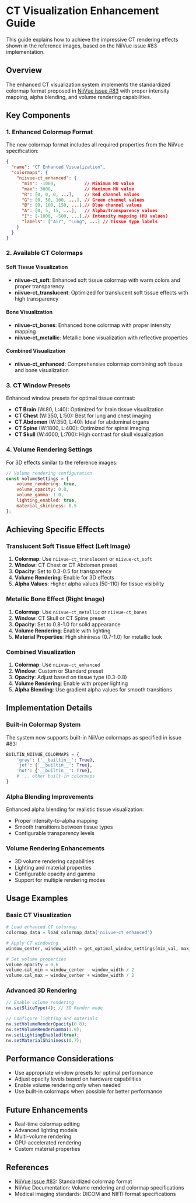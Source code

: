 # CT Visualization Enhancement Guide

This guide explains how to achieve the impressive CT rendering effects shown in the reference images, based on the NiiVue issue #83 implementation.

## Overview

The enhanced CT visualization system implements the standardized colormap format proposed in [NiiVue issue #83](https://github.com/niivue/niivue/issues/83) with proper intensity mapping, alpha blending, and volume rendering capabilities.

## Key Components

### 1. Enhanced Colormap Format

The new colormap format includes all required properties from the NiiVue specification:

```json
{
  "name": "CT Enhanced Visualization",
  "colormaps": {
    "niivue-ct_enhanced": {
      "min": -1000,           // Minimum HU value
      "max": 3000,            // Maximum HU value
      "R": [0, 0, 0, ...],    // Red channel values
      "G": [0, 50, 100, ...], // Green channel values
      "B": [0, 100, 150, ...],// Blue channel values
      "A": [0, 5, 15, ...],   // Alpha/transparency values
      "I": [-1000, -500, ...],// Intensity mapping (HU values)
      "labels": ["Air", "Lung", ...] // Tissue type labels
    }
  }
}
```

### 2. Available CT Colormaps

#### Soft Tissue Visualization
- **niivue-ct_soft**: Enhanced soft tissue colormap with warm colors and proper transparency
- **niivue-ct_translucent**: Optimized for translucent soft tissue effects with high transparency

#### Bone Visualization  
- **niivue-ct_bones**: Enhanced bone colormap with proper intensity mapping
- **niivue-ct_metallic**: Metallic bone visualization with reflective properties

#### Combined Visualization
- **niivue-ct_enhanced**: Comprehensive colormap combining soft tissue and bone visualization

### 3. CT Window Presets

Enhanced window presets for optimal tissue contrast:

- **CT Brain** (W:80, L:40): Optimized for brain tissue visualization
- **CT Chest** (W:350, L:50): Best for lung and chest imaging
- **CT Abdomen** (W:350, L:40): Ideal for abdominal organs
- **CT Spine** (W:1800, L:400): Optimized for spinal imaging
- **CT Skull** (W:4000, L:700): High contrast for skull visualization

### 4. Volume Rendering Settings

For 3D effects similar to the reference images:

```javascript
// Volume rendering configuration
const volumeSettings = {
    volume_rendering: true,
    volume_opacity: 0.8,
    volume_gamma: 1.0,
    lighting_enabled: true,
    material_shininess: 0.5
};
```

## Achieving Specific Effects

### Translucent Soft Tissue Effect (Left Image)

1. **Colormap**: Use `niivue-ct_translucent` or `niivue-ct_soft`
2. **Window**: CT Chest or CT Abdomen preset
3. **Opacity**: Set to 0.3-0.5 for transparency
4. **Volume Rendering**: Enable for 3D effects
5. **Alpha Values**: Higher alpha values (50-110) for tissue visibility

### Metallic Bone Effect (Right Image)

1. **Colormap**: Use `niivue-ct_metallic` or `niivue-ct_bones`
2. **Window**: CT Skull or CT Spine preset
3. **Opacity**: Set to 0.8-1.0 for solid appearance
4. **Volume Rendering**: Enable with lighting
5. **Material Properties**: High shininess (0.7-1.0) for metallic look

### Combined Visualization

1. **Colormap**: Use `niivue-ct_enhanced`
2. **Window**: Custom or Standard preset
3. **Opacity**: Adjust based on tissue type (0.3-0.8)
4. **Volume Rendering**: Enable with proper lighting
5. **Alpha Blending**: Use gradient alpha values for smooth transitions

## Implementation Details

### Built-in Colormap System

The system now supports built-in NiiVue colormaps as specified in issue #83:

```python
BUILTIN_NIIVUE_COLORMAPS = {
    'gray': {'__builtin__': True},
    'jet': {'__builtin__': True},
    'hot': {'__builtin__': True},
    # ... other built-in colormaps
}
```

### Alpha Blending Improvements

Enhanced alpha blending for realistic tissue visualization:
- Proper intensity-to-alpha mapping
- Smooth transitions between tissue types
- Configurable transparency levels

### Volume Rendering Enhancements

- 3D volume rendering capabilities
- Lighting and material properties
- Configurable opacity and gamma
- Support for multiple rendering modes

## Usage Examples

### Basic CT Visualization

```python
# Load enhanced CT colormap
colormap_data = load_colormap_data('niivue-ct_enhanced')

# Apply CT windowing
window_center, window_width = get_optimal_window_settings(min_val, max_val, mean_val)

# Set volume properties
volume.opacity = 0.6
volume.cal_min = window_center - window_width / 2
volume.cal_max = window_center + window_width / 2
```

### Advanced 3D Rendering

```javascript
// Enable volume rendering
nv.setSliceType(4); // 3D Render mode

// Configure lighting and materials
nv.setVolumeRenderOpacity(0.8);
nv.setVolumeRenderGamma(1.0);
nv.setLightingEnabled(true);
nv.setMaterialShininess(0.7);
```

## Performance Considerations

- Use appropriate window presets for optimal performance
- Adjust opacity levels based on hardware capabilities
- Enable volume rendering only when needed
- Use built-in colormaps when possible for better performance

## Future Enhancements

- Real-time colormap editing
- Advanced lighting models
- Multi-volume rendering
- GPU-accelerated rendering
- Custom material properties

## References

- [NiiVue Issue #83](https://github.com/niivue/niivue/issues/83): Standardized colormap format
- NiiVue Documentation: Volume rendering and colormap specifications
- Medical imaging standards: DICOM and NIfTI format specifications
